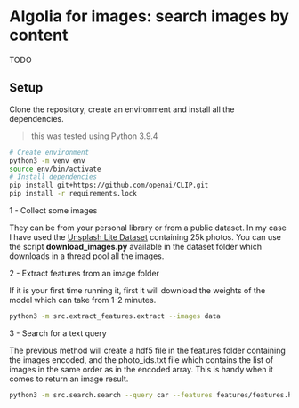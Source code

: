 # Algolia for images: search images by content

TODO 

## Setup
Clone the repository, create an environment and install all the dependencies.
> this was tested using Python 3.9.4

```bash
# Create environment
python3 -m venv env
source env/bin/activate
# Install dependencies
pip install git+https://github.com/openai/CLIP.git
pip install -r requirements.lock
```

1 - Collect some images

They can be from your personal library or from a public dataset. In my case I have used the [Unsplash Lite Dataset](https://github.com/unsplash/datasets) containing 25k photos. You can use the script **download_images.py** available in the dataset folder which downloads in a thread pool all the images.


2 - Extract features from an image folder

If it is your first time running it, first it will download the weights of the model which can take from 1-2 minutes. 
```bash
python3 -m src.extract_features.extract --images data
```

3 - Search for a text query

The previous method will create a hdf5 file in the features folder containing the images encoded, and the photo_ids.txt file which contains the list of images in the same order as in the encoded array. This is handy when it comes to return an image result. 

```bash
python3 -m src.search.search --query car --features features/features.h5 --photo_ids photo_ids.txt  
```

